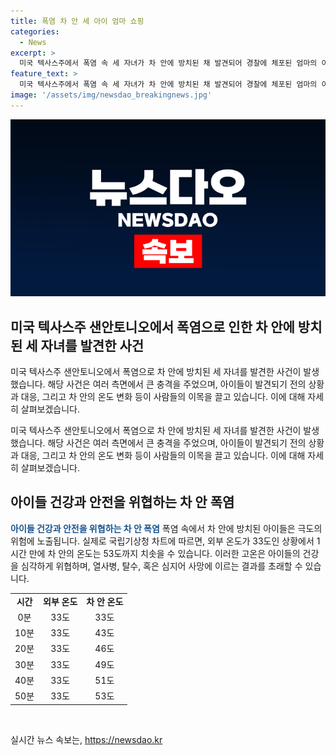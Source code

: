 ```yaml
---
title: 폭염 차 안 세 아이 엄마 쇼핑
categories:
  - News
excerpt: >
  미국 텍사스주에서 폭염 속 세 자녀가 차 안에 방치된 채 발견되어 경찰에 체포된 엄마의 이야기가 소개된다. 아이들은 1개월, 2살, 4살이었고, 차량 속에서 우는 모습을 지나가던 행인이 발견하고 신고하여 구조되었다. 경찰은 엄마를 아동 유기 등의 혐의로 기소했는데, 차량 내부 온도가 1시간에 53도까지 올라갈 수 있는 상황에서 아이들은 다행히 큰 이상 없이 구조됐고, 병원에서 치료를 받았다. 이러한 현장 사진과 함께 전해지는 뉴스는 사람들의 관심을 끌 것으로 예상된다.
feature_text: >
  미국 텍사스주에서 폭염 속 세 자녀가 차 안에 방치된 채 발견되어 경찰에 체포된 엄마의 이야기가 소개된다. 아이들은 1개월, 2살, 4살이었고, 차량 속에서 우는 모습을 지나가던 행인이 발견하고 신고하여 구조되었다. 경찰은 엄마를 아동 유기 등의 혐의로 기소했는데, 차량 내부 온도가 1시간에 53도까지 올라갈 수 있는 상황에서 아이들은 다행히 큰 이상 없이 구조됐고, 병원에서 치료를 받았다. 이러한 현장 사진과 함께 전해지는 뉴스는 사람들의 관심을 끌 것으로 예상된다.
image: '/assets/img/newsdao_breakingnews.jpg'
---
```


<p><img src="/assets/img/newsdao_breakingnews.jpg" alt="ontimetimes 속보" /></p>

<h2 data-ke-size="size26">미국 텍사스주 샌안토니오에서 폭염으로 인한 차 안에 방치된 세 자녀를 발견한 사건</h2>

<p>미국 텍사스주 샌안토니오에서 폭염으로 차 안에 방치된 세 자녀를 발견한 사건이 발생했습니다. 해당 사건은 여러 측면에서 큰 충격을 주었으며, 아이들이 발견되기 전의 상황과 대응, 그리고 차 안의 온도 변화 등이 사람들의 이목을 끌고 있습니다. 이에 대해 자세히 살펴보겠습니다.</p>

<p data-ke-size="size16">미국 텍사스주 샌안토니오에서 폭염으로 차 안에 방치된 세 자녀를 발견한 사건이 발생했습니다. 해당 사건은 여러 측면에서 큰 충격을 주었으며, 아이들이 발견되기 전의 상황과 대응, 그리고 차 안의 온도 변화 등이 사람들의 이목을 끌고 있습니다. 이에 대해 자세히 살펴보겠습니다.</p>

<h2 data-ke-size="size24">아이들 건강과 안전을 위협하는 차 안 폭염</h2>

<p><b><span style="color: #1a5490;">아이들 건강과 안전을 위협하는 차 안 폭염</span></b>
폭염 속에서 차 안에 방치된 아이들은 극도의 위험에 노출됩니다. 실제로 국립기상청 차트에 따르면, 외부 온도가 33도인 상황에서 1시간 만에 차 안의 온도는 53도까지 치솟을 수 있습니다. 이러한 고온은 아이들의 건강을 심각하게 위협하며, 열사병, 탈수, 혹은 심지어 사망에 이르는 결과를 초래할 수 있습니다.</p>

<table>
    <tr>
        <td style="text-align: center; height: 17px;"><b>시간</b></td>
        <td style="text-align: center; height: 17px;"><b>외부 온도</b></td>
        <td style="text-align: center; height: 17px;"><b>차 안 온도</b></td>
    </tr>
    <tr>
        <td style="text-align: center; height: 17px;">0분</td>
        <td style="text-align: center; height: 17px;">33도</td>
        <td style="text-align: center; height: 17px;">33도</td>
    </tr>
    <tr>
        <td style="text-align: center; height: 17px;">10분</td>
        <td style="text-align: center; height: 17px;">33도</td>
        <td style="text-align: center; height: 17px;">43도</td>
    </tr>
    <tr>
        <td style="text-align: center; height: 17px;">20분</td>
        <td style="text-align: center; height: 17px;">33도</td>
        <td style="text-align: center; height: 17px;">46도</td>
    </tr>
    <tr>
        <td style="text-align: center; height: 17px;">30분</td>
        <td style="text-align: center; height: 17px;">33도</td>
        <td style="text-align: center; height: 17px;">49도</td>
    </tr>
    <tr>
        <td style="text-align: center; height: 17px;">40분</td>
        <td style="text-align: center; height: 17px;">33도</td>
        <td style="text-align: center; height: 17px;">51도</td>
    </tr>
    <tr>
        <td style="text-align: center; height: 17px;">50분</td>
        <td style="text-align: center; height: 17px;">33도</td>
        <td style="text-align: center; height: 17px;">53도</td>
    </tr>
</table>

<p data-ke-size="size16"></p>

<p data-ke-size="size16"></p>

<p data-ke-size="size16">&nbsp;</p>
실시간 뉴스 속보는, <a href="https://newsdao.kr" rel="dofollow">https://newsdao.kr</a>


